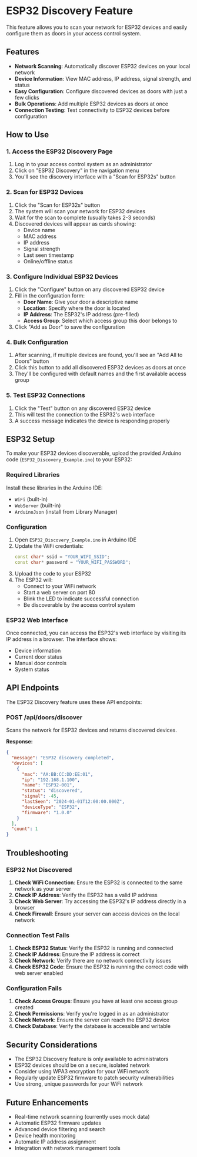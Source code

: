 # ESP32 Discovery Feature

This feature allows you to scan your network for ESP32 devices and easily configure them as doors in your access control system.

## Features

- **Network Scanning**: Automatically discover ESP32 devices on your local network
- **Device Information**: View MAC address, IP address, signal strength, and status
- **Easy Configuration**: Configure discovered devices as doors with just a few clicks
- **Bulk Operations**: Add multiple ESP32 devices as doors at once
- **Connection Testing**: Test connectivity to ESP32 devices before configuration

## How to Use

### 1. Access the ESP32 Discovery Page

1. Log in to your access control system as an administrator
2. Click on "ESP32 Discovery" in the navigation menu
3. You'll see the discovery interface with a "Scan for ESP32s" button

### 2. Scan for ESP32 Devices

1. Click the "Scan for ESP32s" button
2. The system will scan your network for ESP32 devices
3. Wait for the scan to complete (usually takes 2-3 seconds)
4. Discovered devices will appear as cards showing:
   - Device name
   - MAC address
   - IP address
   - Signal strength
   - Last seen timestamp
   - Online/offline status

### 3. Configure Individual ESP32 Devices

1. Click the "Configure" button on any discovered ESP32 device
2. Fill in the configuration form:
   - **Door Name**: Give your door a descriptive name
   - **Location**: Specify where the door is located
   - **IP Address**: The ESP32's IP address (pre-filled)
   - **Access Group**: Select which access group this door belongs to
3. Click "Add as Door" to save the configuration

### 4. Bulk Configuration

1. After scanning, if multiple devices are found, you'll see an "Add All to Doors" button
2. Click this button to add all discovered ESP32 devices as doors at once
3. They'll be configured with default names and the first available access group

### 5. Test ESP32 Connections

1. Click the "Test" button on any discovered ESP32 device
2. This will test the connection to the ESP32's web interface
3. A success message indicates the device is responding properly

## ESP32 Setup

To make your ESP32 devices discoverable, upload the provided Arduino code (`ESP32_Discovery_Example.ino`) to your ESP32:

### Required Libraries

Install these libraries in the Arduino IDE:
- `WiFi` (built-in)
- `WebServer` (built-in)
- `ArduinoJson` (install from Library Manager)

### Configuration

1. Open `ESP32_Discovery_Example.ino` in Arduino IDE
2. Update the WiFi credentials:
   ```cpp
   const char* ssid = "YOUR_WIFI_SSID";
   const char* password = "YOUR_WIFI_PASSWORD";
   ```
3. Upload the code to your ESP32
4. The ESP32 will:
   - Connect to your WiFi network
   - Start a web server on port 80
   - Blink the LED to indicate successful connection
   - Be discoverable by the access control system

### ESP32 Web Interface

Once connected, you can access the ESP32's web interface by visiting its IP address in a browser. The interface shows:
- Device information
- Current door status
- Manual door controls
- System status

## API Endpoints

The ESP32 Discovery feature uses these API endpoints:

### POST /api/doors/discover
Scans the network for ESP32 devices and returns discovered devices.

**Response:**
```json
{
  "message": "ESP32 discovery completed",
  "devices": [
    {
      "mac": "AA:BB:CC:DD:EE:01",
      "ip": "192.168.1.100",
      "name": "ESP32-001",
      "status": "discovered",
      "signal": -45,
      "lastSeen": "2024-01-01T12:00:00.000Z",
      "deviceType": "ESP32",
      "firmware": "1.0.0"
    }
  ],
  "count": 1
}
```

## Troubleshooting

### ESP32 Not Discovered

1. **Check WiFi Connection**: Ensure the ESP32 is connected to the same network as your server
2. **Check IP Address**: Verify the ESP32 has a valid IP address
3. **Check Web Server**: Try accessing the ESP32's IP address directly in a browser
4. **Check Firewall**: Ensure your server can access devices on the local network

### Connection Test Fails

1. **Check ESP32 Status**: Verify the ESP32 is running and connected
2. **Check IP Address**: Ensure the IP address is correct
3. **Check Network**: Verify there are no network connectivity issues
4. **Check ESP32 Code**: Ensure the ESP32 is running the correct code with web server enabled

### Configuration Fails

1. **Check Access Groups**: Ensure you have at least one access group created
2. **Check Permissions**: Verify you're logged in as an administrator
3. **Check Network**: Ensure the server can reach the ESP32 device
4. **Check Database**: Verify the database is accessible and writable

## Security Considerations

- The ESP32 Discovery feature is only available to administrators
- ESP32 devices should be on a secure, isolated network
- Consider using WPA3 encryption for your WiFi network
- Regularly update ESP32 firmware to patch security vulnerabilities
- Use strong, unique passwords for your WiFi network

## Future Enhancements

- Real-time network scanning (currently uses mock data)
- Automatic ESP32 firmware updates
- Advanced device filtering and search
- Device health monitoring
- Automatic IP address assignment
- Integration with network management tools
